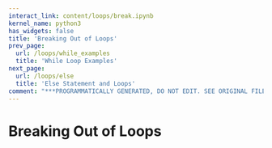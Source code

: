 ```yaml
---
interact_link: content/loops/break.ipynb
kernel_name: python3
has_widgets: false
title: 'Breaking Out of Loops'
prev_page:
  url: /loops/while_examples
  title: 'While Loop Examples'
next_page:
  url: /loops/else
  title: 'Else Statement and Loops'
comment: "***PROGRAMMATICALLY GENERATED, DO NOT EDIT. SEE ORIGINAL FILES IN /content***"
---
```

# Breaking Out of Loops

